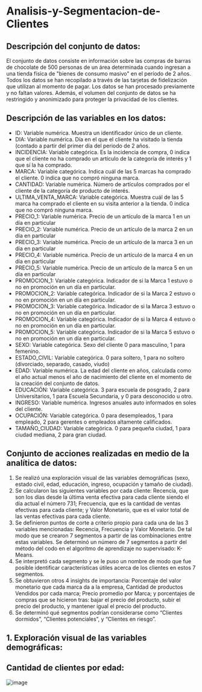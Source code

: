 # Analisis-y-Segmentacion-de-Clientes

## Descripción del conjunto de datos: 
El conjunto de datos consiste en información sobre las compras de barras de chocolate de 500 personas de un área determinada cuando ingresan a una tienda física de "bienes de consumo masivo" en el período de 2 años. Todos los datos se han recopilado a través de las tarjetas de fidelización que utilizan al momento de pagar. Los datos se han procesado previamente y no faltan valores. Además, el volumen del conjunto de datos se ha restringido y anonimizado para proteger la privacidad de los clientes.

## Descripción de las variables en los datos: 
-	ID: Variable numérica. Muestra un identificador único de un cliente.
-	DIA: Variable numérica. Día en el que el cliente ha visitado la tienda (contado a partir del primer día del periodo de 2 años.
-	INCIDENCIA: Variable categórica. Es la incidencia de compra, 0 indica que el cliente no ha comprado un artículo de la categoría de interés y 1 que sí la ha comprado.
-	MARCA: Variable categórica. Indica cuál de las 5 marcas ha comprado el cliente. 0 indica que no compró ninguna marca.
-	CANTIDAD: Variable numérica. Número de artículos comprados por el cliente de la categoría de producto de interés.
-	ULTIMA_VENTA_MARCA: Variable categórica. Muestra cuál de las 5 marca ha comprado el cliente en su visita anterior a la tienda. 0 indica que no compró ninguna marca. 
-	PRECIO_1: Variable numérica. Precio de un artículo de la marca 1 en un día en particular
-	PRECIO_2: Variable numérica. Precio de un artículo de la marca 2 en un día en particular
-	PRECIO_3: Variable numérica. Precio de un artículo de la marca 3 en un día en particular
-	PRECIO_4: Variable numérica. Precio de un artículo de la marca 4 en un día en particular
-	PRECIO_5: Variable numérica. Precio de un artículo de la marca 5 en un día en particular
-	PROMOCION_1: Variable categórica. Indicador de si la Marca 1 estuvo o no en promoción en un día en particular.
-	PROMOCION_2: Variable categórica. Indicador de si la Marca 2 estuvo o no en promoción en un día en particular.
-	PROMOCION_3: Variable categórica. Indicador de si la Marca 3 estuvo o no en promoción en un día en particular.
-	PROMOCION_4: Variable categórica. Indicador de si la Marca 4 estuvo o no en promoción en un día en particular.
-	PROMOCION_5: Variable categórica. Indicador de si la Marca 5 estuvo o no en promoción en un día en particular.
-	SEXO: Variable categórica. Sexo del cliente 0 para masculino, 1 para femenino.
-	ESTADO_CIVIL: Variable categórica. 0 para soltero, 1 para no soltero (divorciado, separado, casado, viudo)
-	EDAD: Variable numérica. La edad del cliente en años, calculada como el año actual menos el año de nacimiento del cliente en el momento de la creación del conjunto de datos.
-	EDUCACIÓN: Variable categórica. 3 para escuela de posgrado, 2 para Universitarios, 1 para Escuela Secundaria, y 0 para desconocido u otro.
-	INGRESO: Variable numérica. Ingresos anuales auto informados en soles del cliente.
-	OCUPACIÓN: Variable categórica. 0 para desempleados, 1 para empleado, 2 para gerentes o empleados altamente calificados.
-	TAMAÑO_CIUDAD: Variable categórica. 0 para pequeña ciudad, 1 para ciudad mediana, 2 para gran ciudad.
  
## Conjunto de acciones realizadas en medio de la analítica de datos:
1.	Se realizó una exploración visual de las variables demográficas (sexo, estado civil, edad, educación, ingreso, ocupación y tamaño de ciudad).
2.	Se calcularon las siguientes variables por cada cliente: Recencia, que son los días desde la última venta efectiva para cada cliente siendo el día actual el número 731; Frecuencia, que es la cantidad de ventas efectivas para cada cliente; y Valor Monetario, que es el valor total de las ventas efectivas para cada cliente.
3.	Se definieron puntos de corte a criterio propio para cada una de las 3 variables mencionadas: Recencia, Frecuencia y Valor Monetario. De tal modo que se crearon 7 segmentos a partir de las combinaciones entre estas variables. Se determinó un número de 7 segmentos a partir del método del codo en el algoritmo de aprendizaje no supervisado: K-Means.
4.	Se interpretó cada segmento y se le puso un nombre de modo que fue posible identificar características útiles acerca de los clientes en estos 7 segmentos.
5.	Se obtuvieron otros 4 insights de importancia: Porcentaje del valor monetario que cada marca da a la empresa, Cantidad de productos Vendidos por cada marca; Precio promedio por Marca; y porcentajes de compras que se hicieron tras: bajar el precio del producto, subir el precio del producto, y mantener igual el precio del producto. 
6.	Se determinó qué segmentos podrían considerarse como “Clientes dormidos”, “Clientes potenciales”, y “Clientes en riesgo”.

## 1. Exploración visual de las variables demográficas:

## Cantidad de clientes por edad:
![image](https://github.com/DanielAndres1116/An-lisis-y-Segmentaci-n-de-Clientes/assets/43154438/37f3c2f6-dc50-4026-9237-399089e8ef56)


